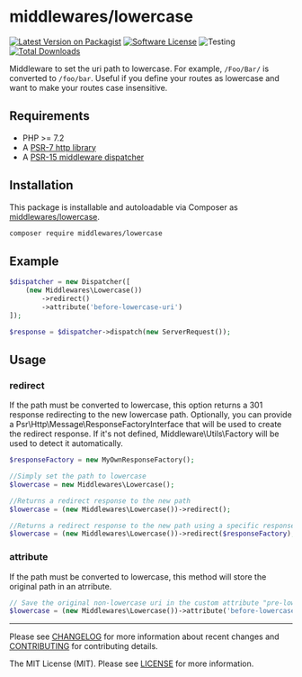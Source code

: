 # middlewares/lowercase

[![Latest Version on Packagist][ico-version]][link-packagist]
[![Software License][ico-license]](LICENSE)
![Testing][ico-ga]
[![Total Downloads][ico-downloads]][link-downloads]

Middleware to set the uri path to lowercase. For example, ``/Foo/Bar/`` is converted to ``/foo/bar``. Useful if you define your routes as lowercase and want to make your routes case insensitive.

## Requirements

* PHP >= 7.2
* A [PSR-7 http library](https://github.com/middlewares/awesome-psr15-middlewares#psr-7-implementations)
* A [PSR-15 middleware dispatcher](https://github.com/middlewares/awesome-psr15-middlewares#dispatcher)

## Installation

This package is installable and autoloadable via Composer as [middlewares/lowercase](https://packagist.org/packages/middlewares/lowercase).

```sh
composer require middlewares/lowercase
```

## Example

```php
$dispatcher = new Dispatcher([
    (new Middlewares\Lowercase())
        ->redirect()
        ->attribute('before-lowercase-uri')
]);

$response = $dispatcher->dispatch(new ServerRequest());
```

## Usage

### redirect

If the path must be converted to lowercase, this option returns a 301 response redirecting to the new lowercase path. Optionally, you can provide a Psr\Http\Message\ResponseFactoryInterface that will be used to create the redirect response. If it's not defined, Middleware\Utils\Factory will be used to detect it automatically.

```php
$responseFactory = new MyOwnResponseFactory();

//Simply set the path to lowercase
$lowercase = new Middlewares\Lowercase();

//Returns a redirect response to the new path
$lowercase = (new Middlewares\Lowercase())->redirect();

//Returns a redirect response to the new path using a specific response factory
$lowercase = (new Middlewares\Lowercase())->redirect($responseFactory);
```

### attribute

If the path must be converted to lowercase, this method will store the original path in an atrribute.

```php
// Save the original non-lowercase uri in the custom attribute "pre-lowercase-path"
$lowercase = (new Middlewares\Lowercase())->attribute('before-lowercase-uri');
```

---

Please see [CHANGELOG](CHANGELOG.md) for more information about recent changes and [CONTRIBUTING](CONTRIBUTING.md) for contributing details.

The MIT License (MIT). Please see [LICENSE](LICENSE) for more information.

[ico-version]: https://img.shields.io/packagist/v/middlewares/lowercase.svg?style=flat-square
[ico-license]: https://img.shields.io/badge/license-MIT-brightgreen.svg?style=flat-square
[ico-ga]: https://github.com/middlewares/minifier/workflows/testing/badge.svg
[ico-downloads]: https://img.shields.io/packagist/dt/middlewares/lowercase.svg?style=flat-square

[link-packagist]: https://packagist.org/packages/middlewares/lowercase
[link-downloads]: https://packagist.org/packages/middlewares/lowercase
